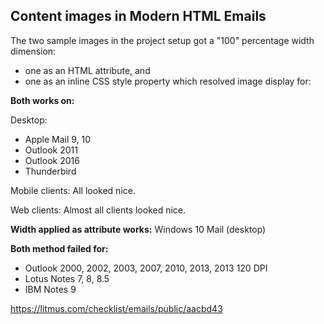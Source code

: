 ## Content images in Modern HTML Emails

The two sample images in the project setup got a "100" percentage width dimension:
- one as an HTML attribute, and 
- one as an inline CSS style property 
which resolved image display for:

**Both works on:**

Desktop:
- Apple Mail 9, 10
- Outlook 2011 
- Outlook 2016
- Thunderbird

Mobile clients:
All looked nice.

Web clients:
Almost all clients looked nice.


**Width applied as attribute works:** 
Windows 10 Mail (desktop)

**Both method failed for:**
- Outlook 2000, 2002, 2003, 2007, 2010, 2013, 2013 120 DPI
- Lotus Notes 7, 8, 8.5
- IBM Notes 9

https://litmus.com/checklist/emails/public/aacbd43